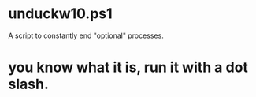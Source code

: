 # unduckw10.ps1
A script to constantly end "optional" processes.

# you know what it is, run it with a dot slash.
